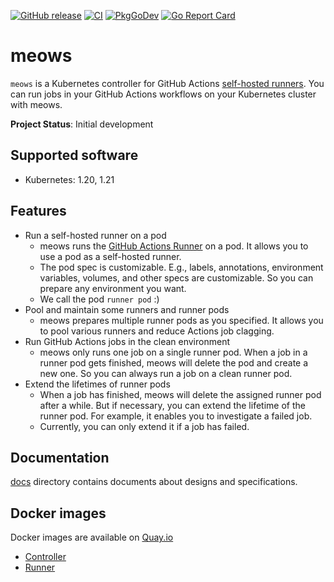 [![GitHub release](https://img.shields.io/github/release/cybozu-go/meows.svg?maxAge=60)][releases]
[![CI](https://github.com/cybozu-go/meows/workflows/main/badge.svg)](https://github.com/cybozu-go/meows/actions)
[![PkgGoDev](https://pkg.go.dev/badge/github.com/cybozu-go/meows?tab=overview)](https://pkg.go.dev/github.com/cybozu-go/meows?tab=overview)
[![Go Report Card](https://goreportcard.com/badge/github.com/cybozu-go/meows)](https://goreportcard.com/report/github.com/cybozu-go/meows)

# meows

`meows` is a Kubernetes controller for GitHub Actions [self-hosted runners](https://docs.github.com/en/actions/hosting-your-own-runners/about-self-hosted-runners).
You can run jobs in your GitHub Actions workflows on your Kubernetes cluster with meows.

**Project Status**: Initial development

## Supported software

- Kubernetes: 1.20, 1.21

## Features

- Run a self-hosted runner on a pod
  - meows runs the [GitHub Actions Runner](https://github.com/actions/runner) on a pod.
    It allows you to use a pod as a self-hosted runner.
  - The pod spec is customizable. E.g., labels, annotations, environment variables, volumes, and other specs are customizable.
    So you can prepare any environment you want.
  - We call the pod `runner pod` :)
- Pool and maintain some runners and runner pods
  - meows prepares multiple runner pods as you specified.
    It allows you to pool various runners and reduce Actions job clagging.
- Run GitHub Actions jobs in the clean environment
  - meows only runs one job on a single runner pod.
    When a job in a runner pod gets finished, meows will delete the pod and create a new one.
    So you can always run a job on a clean runner pod.
- Extend the lifetimes of runner pods
  - When a job has finished, meows will delete the assigned runner pod after a while.
    But if necessary, you can extend the lifetime of the runner pod.
    For example, it enables you to investigate a failed job.
  - Currently, you can only extend it if a job has failed.

## Documentation

[docs](docs/) directory contains documents about designs and specifications.

## Docker images

Docker images are available on [Quay.io](https://quay.io/repository/cybozu)
- [Controller](https://quay.io/repository/cybozu/meows-controller)
- [Runner](https://quay.io/repository/cybozu/meows-runner)

[releases]: https://github.com/cybozu-go/meows/releases
